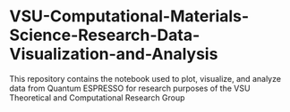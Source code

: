 # VSU-Computational-Materials-Science-Research-Data-Visualization-and-Analysis
This repository contains the notebook used to plot, visualize, and analyze data from Quantum ESPRESSO for research purposes of the VSU Theoretical and Computational Research Group 
